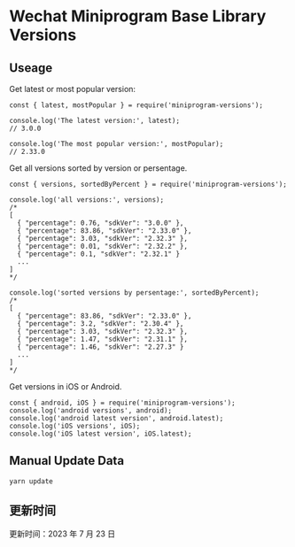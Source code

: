 
# Wechat Miniprogram Base Library Versions

## Useage

Get latest or most popular version:

```;
const { latest, mostPopular } = require('miniprogram-versions');

console.log('The latest version:', latest);
// 3.0.0

console.log('The most popular version:', mostPopular);
// 2.33.0

```

Get all versions sorted by version or persentage.

```
const { versions, sortedByPercent } = require('miniprogram-versions');

console.log('all versions:', versions);
/*
[
  { "percentage": 0.76, "sdkVer": "3.0.0" },
  { "percentage": 83.86, "sdkVer": "2.33.0" },
  { "percentage": 3.03, "sdkVer": "2.32.3" },
  { "percentage": 0.01, "sdkVer": "2.32.2" },
  { "percentage": 0.1, "sdkVer": "2.32.1" }
  ...
]
*/

console.log('sorted versions by persentage:', sortedByPercent);
/*
[
  { "percentage": 83.86, "sdkVer": "2.33.0" },
  { "percentage": 3.2, "sdkVer": "2.30.4" },
  { "percentage": 3.03, "sdkVer": "2.32.3" },
  { "percentage": 1.47, "sdkVer": "2.31.1" },
  { "percentage": 1.46, "sdkVer": "2.27.3" }
  ...
]
*/
```

Get versions in iOS or Android.

```
const { android, iOS } = require('miniprogram-versions');
console.log('android versions', android);
console.log('android latest version', android.latest);
console.log('iOS versions', iOS);
console.log('iOS latest version', iOS.latest);
```

## Manual Update Data

```
yarn update
```

## 更新时间

更新时间：2023 年 7 月 23 日
